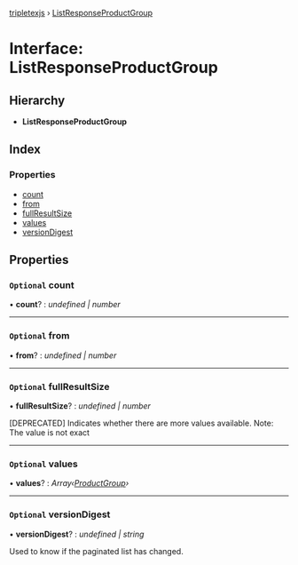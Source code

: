 [tripletexjs](../README.md) › [ListResponseProductGroup](listresponseproductgroup.md)

# Interface: ListResponseProductGroup

## Hierarchy

* **ListResponseProductGroup**

## Index

### Properties

* [count](listresponseproductgroup.md#optional-count)
* [from](listresponseproductgroup.md#optional-from)
* [fullResultSize](listresponseproductgroup.md#optional-fullresultsize)
* [values](listresponseproductgroup.md#optional-values)
* [versionDigest](listresponseproductgroup.md#optional-versiondigest)

## Properties

### `Optional` count

• **count**? : *undefined | number*

___

### `Optional` from

• **from**? : *undefined | number*

___

### `Optional` fullResultSize

• **fullResultSize**? : *undefined | number*

[DEPRECATED] Indicates whether there are more values available. Note: The value is not exact

___

### `Optional` values

• **values**? : *Array‹[ProductGroup](productgroup.md)›*

___

### `Optional` versionDigest

• **versionDigest**? : *undefined | string*

Used to know if the paginated list has changed.
